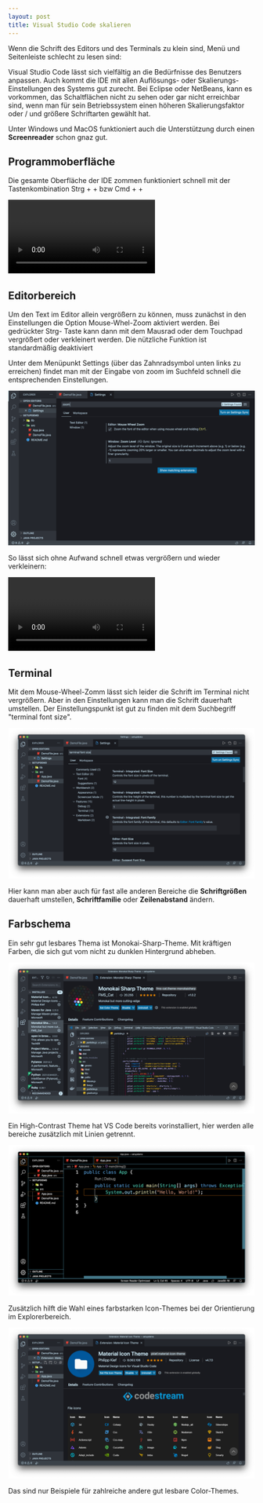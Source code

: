 ```yaml
---
layout: post
title: Visual Studio Code skalieren
---
```


Wenn die Schrift des Editors und des Terminals zu klein sind, Menü und Seitenleiste schlecht zu lesen sind:

Visual Studio Code lässt sich vielfältig an die Bedürfnisse des Benutzers anpassen. Auch kommt die IDE mit allen Auflösungs- oder Skalierungs- Einstellungen des Systems gut zurecht.  Bei Eclipse oder NetBeans,  kann es vorkommen, das Schaltflächen nicht zu sehen oder gar nicht erreichbar sind, wenn man für sein Betriebssystem einen höheren Skalierungsfaktor  oder / und größere Schriftarten gewählt hat.

Unter Windows und MacOS funktioniert auch die Unterstützung durch einen **Screenreader** schon gnaz gut.

## Programmoberfläche

Die gesamte Oberfläche der IDE zommen funktioniert schnell mit der Tastenkombination Strg + + bzw Cmd + +

![Video: IDE Oberfläche zoomen](/assets/images/VSCode-scale-img/vscode-scale_1.mp4)

## Editorbereich

Um den Text im Editor allein vergrößern zu können, muss zunächst in den Einstellungen die Option Mouse-Whel-Zoom aktiviert werden. Bei gedrückter Strg- Taste kann dann mit dem Mausrad oder dem Touchpad vergrößert oder verkleinert werden. Die nützliche Funktion ist standardmäßig deaktiviert

Unter dem Menüpunkt Settings (über das Zahnradsymbol unten links zu erreichen) findet man mit der Eingabe von zoom im Suchfeld schnell die entsprechenden Einstellungen. 

![image: VS Code Settings for mouse-wheel-zoom](/assets/images/VSCode-scale-img/vscode-scale_0.png)

So lässt sich ohne Aufwand schnell etwas vergrößern und wieder verkleinern:


![Video: VS Code Editor zommen](/assets/images/VSCode-scale-img/vscode-scale_2.mp4)

## Terminal

Mit dem Mouse-Wheel-Zomm lässt sich leider die Schrift im Terminal nicht vergrößern. Aber in den Einstellungen kann man die Schrift dauerhaft umstellen. Der Einstellungspunkt ist gut zu finden mit dem Suchbegriff "terminal font size".

![image: VS Code settings for terminal-font-size](/assets/images/VSCode-scale-img/vscode-scale_1.png)

Hier kann man aber auch für fast alle anderen Bereiche  die **Schriftgrößen** dauerhaft umstellen, **Schriftfamilie** oder **Zeilenabstand** ändern.

## Farbschema

Ein sehr gut lesbares Thema ist Monokai-Sharp-Theme. Mit kräftigen Farben, die sich gut vom nicht zu dunklen Hintergrund abheben.

![image: VS Code install theme](/assets/images/VSCode-scale-img/vscode-scale_2.png)

Ein High-Contrast Theme hat VS Code bereits vorinstalliert, hier werden alle bereiche zusätzlich mit Linien getrennt.

![image: VS Code high-contrast-theme](/assets/images/VSCode-scale-img/vscode-scale_3.png)

Zusätzlich hilft die Wahl eines farbstarken Icon-Themes bei der Orientierung im Explorerbereich.

![image: VS Code install icon-theme](/assets/images/VSCode-scale-img/vscode-scale_4.png)

Das sind nur Beispiele für zahlreiche andere gut lesbare Color-Themes.
